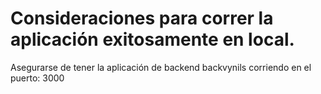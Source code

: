 # Consideraciones para correr la aplicación exitosamente en local.

Asegurarse de tener la aplicación de backend backvynils corriendo en el puerto: 3000
